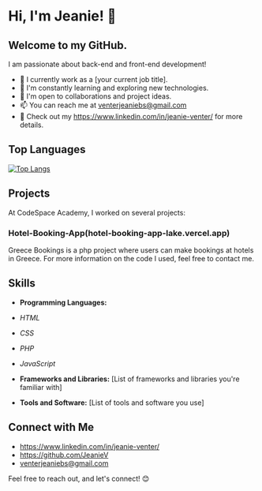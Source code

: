 # Hi, I'm Jeanie! 👋
## Welcome to my GitHub.

I am passionate about back-end and front-end development! 

- 💼 I currently work as a [your current job title].
- 🌱 I'm constantly learning and exploring new technologies.
- 👯 I'm open to collaborations and project ideas.
- 📫 You can reach me at venterjeaniebs@gmail.com
- 📄 Check out my https://www.linkedin.com/in/jeanie-venter/ for more details.

## Top Languages

[![Top Langs](https://github-readme-stats.vercel.app/api/top-langs/?username=JeanieV&layout=donut&theme=synthwave)](https://github.com/JeanieV/github-readme-stats)

## Projects

At CodeSpace Academy, I worked on several projects:

### Hotel-Booking-App(hotel-booking-app-lake.vercel.app)

Greece Bookings is a php project where users can make bookings at hotels in Greece. For more information on the code I used, feel free to contact me.




## Skills

- **Programming Languages:**
- *HTML*
- *CSS*
- *PHP*
- *JavaScript*
  
- **Frameworks and Libraries:** [List of frameworks and libraries you're familiar with]
- **Tools and Software:** [List of tools and software you use]


## Connect with Me

- https://www.linkedin.com/in/jeanie-venter/
- https://github.com/JeanieV
- venterjeaniebs@gmail.com

Feel free to reach out, and let's connect! 😊

